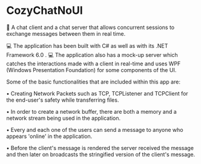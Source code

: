 # CozyChatNoUI

💬 A chat client and a chat server that allows concurrent sessions to exchange messages between them in real time.

💻 The application has been built with C# as well as with its .NET Framework 6.0 .
💻 The application also has a mock-up server which catches the interactions made with a client in real-time and uses WPF (Windows Presentation Foundation) for some components of the UI.

Some of the basic functionalities that are included within this app are:

• Creating Network Packets such as TCP, TCPListener and TCPClient for the end-user's safety while transferring files.

• In order to create a network buffer, there are both a memory and a network stream being used in the application.

• Every and each one of the users can send a message to anyone who appears 'online' in the application.

• Before the client's message is rendered the server received the message and then later on broadcasts the stringified version of the client's message.
